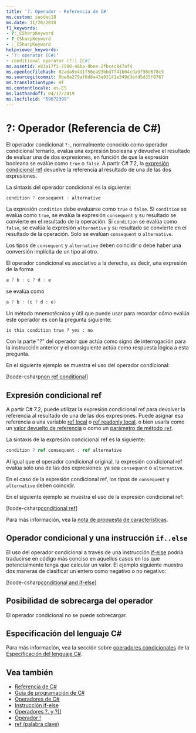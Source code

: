 ```yaml
---
title: '?: Operador - Referencia de C#'
ms.custom: seodec18
ms.date: 11/20/2018
f1_keywords:
- ?:_CSharpKeyword
- ?_CSharpKeyword
- :_CSharpKeyword
helpviewer_keywords:
- '?: operator [C#]'
- conditional operator (?:) [C#]
ms.assetid: e83a17f1-7500-48ba-8bee-2fbc4c847af4
ms.openlocfilehash: 82ada5e4d1f56ea93bbd7f41b04cda9f98d678c9
ms.sourcegitcommit: 0be8a279af6d8a43e03141e349d3efd5d35f8767
ms.translationtype: HT
ms.contentlocale: es-ES
ms.lasthandoff: 04/17/2019
ms.locfileid: "59672399"
---
```

# <a name="-operator-c-reference"></a>?: Operador (Referencia de C#)

El operador condicional `?:`, normalmente conocido como operador condicional ternario, evalúa una expresión booleana y devuelve el resultado de evaluar una de dos expresiones, en función de que la expresión booleana se evalúe como `true` o `false`. A partir C# 7.2, la [expresión condicional ref](#conditional-ref-expression) devuelve la referencia al resultado de una de las dos expresiones.

La sintaxis del operador condicional es la siguiente:

```csharp
condition ? consequent : alternative
```

La expresión `condition` debe evaluarse como `true` o `false`. Si `condition` se evalúa como `true`, se evalúa la expresión `consequent` y su resultado se convierte en el resultado de la operación. Si `condition` se evalúa como `false`, se evalúa la expresión `alternative` y su resultado se convierte en el resultado de la operación. Solo se evalúan `consequent` o `alternative`.

Los tipos de `consequent` y `alternative` deben coincidir o debe haber una conversión implícita de un tipo al otro.

El operador condicional es asociativo a la derecha, es decir, una expresión de la forma

```csharp
a ? b : c ? d : e
```

se evalúa como

```csharp
a ? b : (c ? d : e)
```

Un método mnemotécnico y útil que puede usar para recordar cómo evalúa este operador es con la pregunta siguiente: 
```
is this condition true ? yes : no
```
Con la parte "?" del operador que actúa como signo de interrogación para la instrucción anterior y el consiguiente actúa como respuesta lógica a esta pregunta.

En el siguiente ejemplo se muestra el uso del operador condicional:

[!code-csharp[non ref conditional](~/samples/snippets/csharp/language-reference/operators/ConditionalExamples.cs#ConditionalValue)]

## <a name="conditional-ref-expression"></a>Expresión condicional ref

A partir C# 7.2, puede utilizar la expresión condicional ref para devolver la referencia al resultado de una de las dos expresiones. Puede asignar esa referencia a una variable [ref local](../keywords/ref.md#ref-locals) o [ref readonly local](../keywords/ref.md#ref-readonly-locals), o bien usarla como un [valor devuelto de referencia](../keywords/ref.md#reference-return-values) o como un [parámetro de método `ref`](../keywords/ref.md#passing-an-argument-by-reference).

La sintaxis de la expresión condicional ref es la siguiente:

```csharp
condition ? ref consequent : ref alternative
```

Al igual que el operador condicional original, la expresión condicional ref evalúa solo una de las dos expresiones: ya sea `consequent` o `alternative`.

En el caso de la expresión condicional ref, los tipos de `consequent` y `alternative` deben coincidir.

En el siguiente ejemplo se muestra el uso de la expresión condicional ref:

[!code-csharp[conditional ref](~/samples/snippets/csharp/language-reference/operators/ConditionalExamples.cs#ConditionalRef)]

Para más información, vea la [nota de propuesta de características](../../../../_csharplang/proposals/csharp-7.2/conditional-ref.md).

## <a name="conditional-operator-and-an-ifelse-statement"></a>Operador condicional y una instrucción `if..else`

El uso del operador condicional a través de una instrucción [if-else](../keywords/if-else.md) podría traducirse en código más conciso en aquellos casos en los que potencialmente tenga que calcular un valor. El ejemplo siguiente muestra dos maneras de clasificar un entero como negativo o no negativo:

[!code-csharp[conditional and if-else](~/samples/snippets/csharp/language-reference/operators/ConditionalExamples.cs#CompareWithIf)]

## <a name="operator-overloadability"></a>Posibilidad de sobrecarga del operador

El operador condicional no se puede sobrecargar.

## <a name="c-language-specification"></a>Especificación del lenguaje C#

Para más información, vea la sección sobre [operadores condicionales](~/_csharplang/spec/expressions.md#conditional-operator) de la [Especificación del lenguaje C#](../language-specification/index.md).

## <a name="see-also"></a>Vea también

- [Referencia de C#](../index.md)
- [Guía de programación de C#](../../programming-guide/index.md)
- [Operadores de C#](index.md)
- [Instrucción if-else](../keywords/if-else.md)
- [Operadores ?. y ?[]](null-conditional-operators.md)
- [Operador !](null-coalescing-operator.md)
- [ref (palabra clave)](../keywords/ref.md)

